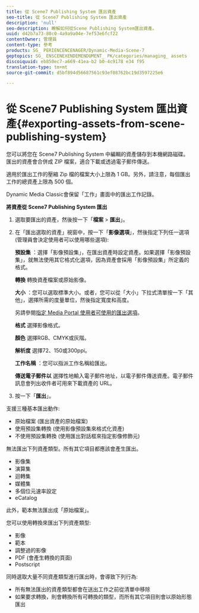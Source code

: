 ```yaml
---
title: 從 Scene7 Publishing System 匯出資產
seo-title: 從 Scene7 Publishing System 匯出資產
description: 'null'
seo-description: 瞭解如何從Scene Publishing System匯出資產。
uuid: d42b7a73-80c0-4a9a9a04e-7ef53e6fcf22
contentOwner: 管理員
content-type: 參考
products: SG_ PERIENCENCENAGER/Dynamic-Media-Scene-7
geptopics: SG_ ENSCENEXENDEMENDUMENT_ PK/categories/managing_ assets
discoiquuid: eb850ec7-a669-41ea-b2 b0-4c9178 e34 f95
translation-type: tm+mt
source-git-commit: d5bf894d56687561c93ef08762bc19d3597225e6

---
```



# 從 Scene7 Publishing System 匯出資產{#exporting-assets-from-scene-publishing-system}

您可以將您在 Scene7 Publishing System 中編輯的資產儲存到本機網路磁碟。匯出的資產會合併成 ZIP 檔案，適合下載或透過電子郵件傳送。

適用於匯出工作的壓縮 Zip 檔的檔案大小上限為 1 GB。另外，請注意，每個匯出工作的總資產上限為 500 個。

Dynamic Media Classic會保留「工作」畫面中的匯出工作記錄。

**將資產從 Scene7 Publishing System 匯出**

1. 選取要匯出的資產，然後按一下「**檔案** &gt; **匯出**」。
1. 在「匯出選取的資產」視窗中，按一下「**影像選項**」，然後指定下列任一選項 (管理員會決定使用者可以使用哪些選項):

   **預設集** ：選擇「影像預設集」，在匯出資產時設定資產。如果選擇「影像預設集」，就無法使用其它格式化選項，因為資產會採用「影像預設集」所定義的格式。

   **轉換** 轉換資產檔案或原始影像。

   **大小** ：您可以選取標準大小。或者，您可以從「大小」下拉式清單按一下「其他」，選擇所需的度量單位，然後指定寬度和高度。

   另請參閱[指定 Media Portal 使用者可使用的匯出選項](specifying-export-options-available-media.md#specifying_export_options_available_to_media_portal_users)。

   **格式** 選擇影像格式。

   **顏色** 選擇RGB、CMYK或灰階。

   **解析度** 選擇72、150或300ppi。

   **工作名稱** ：您可以指派工作名稱給匯出。

   **傳送電子郵件以** 選擇性地輸入電子郵件地址，以電子郵件傳送資產。電子郵件訊息會列出收件者可用來下載資產的 URL。

1. 按一下「**匯出**」。

支援三種基本匯出動作:

* 原始檔案 (匯出資產的原始檔案)
* 使用預設集轉換 (使用影像預設集來格式化資產)
* 不使用預設集轉換 (使用匯出對話框來指定影像修飾元)

無法匯出下列資產類型。所有其它項目都應該會產生匯出。

* 影像集
* 演算集
* 迴轉集
* 媒體集
* 多個位元速率設定
* eCatalog

此外，範本無法匯出成「原始檔案」。

您可以使用轉換來匯出下列資產類型:

* 影像
* 範本
* 調整過的影像
* PDF (會產生轉換的頁面)
* Postscript

同時選取大量不同資產類型進行匯出時，會導致下列行為:

* 所有無法匯出的資產類型都會在送出工作之前從清單中移除
* 如果要求轉換，則會轉換所有可轉換的類型，而所有其它項目則會以原始形態匯出


